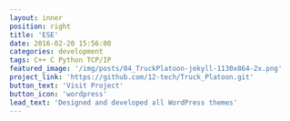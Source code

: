 ```yaml
---
layout: inner
position: right
title: 'ESE'
date: 2016-02-20 15:56:00
categories: development
tags: C++ C Python TCP/IP
featured_image: '/img/posts/04_TruckPlatoon-jekyll-1130x864-2x.png'
project_link: 'https://github.com/12-tech/Truck_Platoon.git'
button_text: 'Visit Project'
button_icon: 'wordpress'
lead_text: 'Designed and developed all WordPress themes'
---
```

